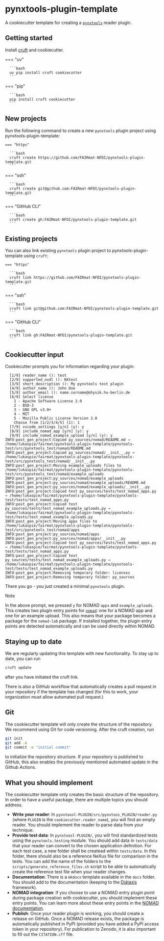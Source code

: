 # pynxtools-plugin-template

A cookiecutter template for creating a [`pynxtools`](https://github.com/FAIRmat-NFDI/pynxtools) reader plugin.

## Getting started

Install [cruft](https://cruft.github.io/cruft/#installation) and cookiecutter.

  === "uv"

      ```bash
      uv pip install cruft cookiecutter
      ```

  === "pip"
  
      ```bash
      pip install cruft cookiecutter
      ```

## New projects

Run the following command to create a new `pynxtools` plugin project using pynxtools-plugin-template:

    === "https"

      ```bash
      cruft create https://github.com/FAIRmat-NFDI/pynxtools-plugin-template.git
      ```

  === "ssh"
  
      ```bash
      cruft create git@github.com:FAIRmat-NFDI/pynxtools-plugin-template.git
      ```

  === "GitHub CLI"
  
      ```bash
      cruft create gh:FAIRmat-NFDI/pynxtools-plugin-template.git
      ```

## Existing projects

You can also link existing `pynxtools` plugin project to pynxtools-plugin-template using `cruft`:

    === "https"

      ```bash
      cruft link https://github.com/FAIRmat-NFDI/pynxtools-plugin-template.git
      ```

  === "ssh"
  
      ```bash
      cruft link git@github.com:FAIRmat-NFDI/pynxtools-plugin-template.git
      ```

  === "GitHub CLI"
  
      ```bash
      cruft link gh:FAIRmat-NFDI/pynxtools-plugin-template.git
      ```

## Cookiecutter input

Cookiecutter prompts you for information regarding your plugin:

```no-highlight
  [1/9] reader_name (): test
  [2/9] supported_nxdl (): NXtest
  [3/9] short_description (): My pynxtools test plugin
  [4/9] author_name (): John Doe
  [5/9] author_email (): name.surname@ohysik.hu-berlin.de
  [6/9] Select license
    1 - Apache Software License 2.0
    2 - BSD-3
    3 - GNU GPL v3.0+
    4 - MIT
    5 - Mozilla Public License Version 2.0
    Choose from [1/2/3/4/5] (1): 1
  [7/9] vscode_settings [y/n] (y): y
  [8/9] include_nomad_app [y/n] (y): y
  [9/9] include_nomad_example_upload [y/n] (y): y
INFO:post_gen_project:Copied py_sources/nomad/README.md → /home/lukaspie/fairmat/pynxtools-plugin-template/pynxtools-test/src/pynxtools_test/nomad/README.md
INFO:post_gen_project:Copied py_sources/nomad/__init__.py → /home/lukaspie/fairmat/pynxtools-plugin-template/pynxtools-test/src/pynxtools_test/nomad/__init__.py
INFO:post_gen_project:Moving example_uploads files to /home/lukaspie/fairmat/pynxtools-plugin-template/pynxtools-test/src/pynxtools_test/nomad/example_uploads
INFO:post_gen_project:py_sources/nomad/example_uploads
INFO:post_gen_project:py_sources/nomad/example_uploads/README.md
INFO:post_gen_project:py_sources/nomad/example_uploads/__init__.py
INFO:post_gen_project:Copied test py_sources/tests/test_nomad_apps.py → /home/lukaspie/fairmat/pynxtools-plugin-template/pynxtools-test/tests/test_nomad_apps.py
INFO:post_gen_project:Copied test py_sources/tests/test_nomad_example_uploads.py → /home/lukaspie/fairmat/pynxtools-plugin-template/pynxtools-test/tests/test_nomad_example_uploads.py
INFO:post_gen_project:Moving apps files to /home/lukaspie/fairmat/pynxtools-plugin-template/pynxtools-test/src/pynxtools_test/nomad/apps
INFO:post_gen_project:py_sources/nomad/apps
INFO:post_gen_project:py_sources/nomad/apps/__init__.py
INFO:post_gen_project:Copied test py_sources/tests/test_nomad_apps.py → /home/lukaspie/fairmat/pynxtools-plugin-template/pynxtools-test/tests/test_nomad_apps.py
INFO:post_gen_project:Copied test py_sources/tests/test_nomad_example_uploads.py → /home/lukaspie/fairmat/pynxtools-plugin-template/pynxtools-test/tests/test_nomad_example_uploads.py
INFO:post_gen_project:Removing temporary folder: licenses
INFO:post_gen_project:Removing temporary folder: py_sources
```

There you go - you just created a minimal `pynxtools` plugin.

> [!NOTE]
> In the above prompt, we pressed `y` for NOMAD `apps` and `example_uploads`. This creates two plugin entry points for [`nomad`](https://nomad-lab.eu/): one for a NOMAD app and one for an example upload. This also means that your package becomes a package for the `nomad-lab` package. If installed together, the plugin entry points are detected automatically and can be used directly within NOMAD.

## Staying up to date

We are regularly updating this template with new functionality. To stay up to date, you can run

```bash
cruft update
```

after you have initiated the cruft link.

There is also a GitHub workflow that automatically creates a pull request in your repository if the template has changed (for this to work, your organization must allow automated pull request.)

## Git

The cookiecutter template will only create the structure of the repository. We recommend using Git for code versioning. After the cruft creation, run

```bash
git init
git add -A
git commit -m "initial commit"
```

to initialize the repository structure. If your repository is published to GitHub, this also enables the previously mentioned automated update in the Github Actions.

## What you should implement

The cookiecutter template only creates the basic structure of the repository. In order to have a useful package, there are multiple topics you should address.

- **Write your reader**: In `pynxtoosl-PLUGIN/src/pynxtoos_PLUGIN/reader.py` (where `PLUGIN` is the `cookiecutter.reader_name`), you will find an empty reader. You should implement the reader to parse data from your technique.
- **Provide test data**: In `pynxtoosl-PLUGIN/`, you will find standardized tests using the `pynxtools.testing` module. You should add data in `tests/data` that your reader can convert to the chosen application definition. For each test case, a new folder shall be createad within `tests/data`. In this folder, there should also be a reference NeXus file for comparison in the tests. You can add the name of the folders to the `scripts/generate_reference_files.sh` script to be able to automatically create the reference test file when your reader changes.
- **Documentation**: There is a `mkdocs` template available in the `docs` folder. You should add to the documentation (keeping to the [Diátaxis](https://diataxis.fr/) framework).
- **NOMAD integration**: If you choose to use a NOMAD entry plugin point during package creation with cookiecutter, you should implement these entry points. You can learn more about these entry points in the [NOMAD documentation](https://nomad-lab.eu/prod/v1/docs/howto/plugins/plugins.html).
- **Publish**: Once your reader plugin is working, you should create a release on GitHub. Once a NOMAD release exists, the package is automatically published in PyPI (provided you have added a PyPI access token in your repository). For publication to Zenodo, it is also important to fill out the `CITATION.cff` file.
